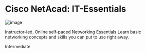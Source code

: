 # Cisco NetAcad: IT-Essentials

![image](https://user-images.githubusercontent.com/44589560/151513268-85231ad1-1303-4b6c-8abd-285c8e10c25d.png)

Instructor-led, Online self-paced
Networking Essentials
Learn basic networking concepts and skills you can put to use right away.


Intermediate
